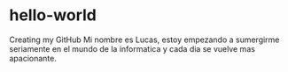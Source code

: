 # hello-world
Creating my GitHub
Mi nombre es Lucas, estoy empezando a sumergirme seriamente en el mundo de la informatica y cada dia se vuelve mas apacionante.

